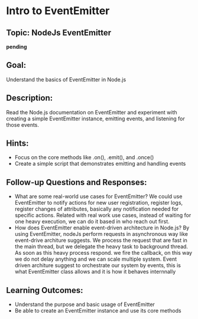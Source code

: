 # Intro to EventEmitter

## Topic: NodeJs EventEmitter

**pending**

## Goal:

Understand the basics of EventEmitter in Node.js

## Description:

Read the Node.js documentation on EventEmitter and experiment with creating a simple EventEmitter instance, emitting events, and listening for those events.

## Hints:

- Focus on the core methods like .on(), .emit(), and .once()
- Create a simple script that demonstrates emitting and handling events

## Follow-up Questions and Responses:

- What are some real-world use cases for EventEmitter?
  We could use EventEmitter to notify actions for new user registration, register logs, register changes of attributes, basically any notification needed for specific actions.
  Related with real work use cases, instead of waiting for one heavy execution, we can do it based in who reach out first.
- How does EventEmitter enable event-driven architecture in Node.js?
  By using EventEmitter, nodeJs perform requests in asynchronous way like event-drive architure suggests.
  We process the request that are fast in the main thread, but we delegate the heavy task to background thread.
  As soon as this heavy process respond. we fire the callback, on this way we do not delay anything and we can scale multiple system.
  Event driven architure suggest to orchestrate our system by events, this is what EventEmitter class allows and it is how it behaves internnally

## Learning Outcomes:

- Understand the purpose and basic usage of EventEmitter
- Be able to create an EventEmitter instance and use its core methods
